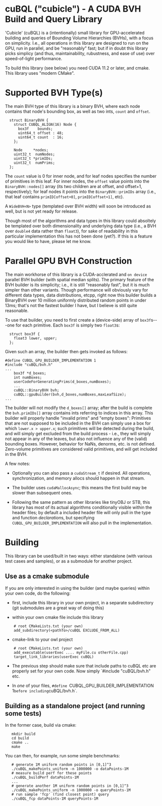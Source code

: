 # cuBQL ("cubicle") - A CUDA BVH Build and Query Library

'Cubicle' (cuBQL) is a (intentionally) small library for
GPU-accelerated building and queries of Bounding Volume Hierarchies
(BVHs), with a focus on simplicity. I.e., all operations in this
library are designed to run on the GPU, run in parallel, and be
"reasonably" fast; but if in doubt this library picks simplicy (and
thus, maintainability, rubustness, and ease of use) over
speed-of-light performance.

To build this library (see below) you need CUDA 11.2 or later, and
cmake. This library uses "modern CMake".

# Supported BVH Type(s)

The main BVH type of this library is a binary BVH, where each node
contains that node's bounding box, as well as two ints, `count` and
`offset`.

```
  struct BinaryBVH {
    struct CUBQL_ALIGN(16) Node {
      box3f    bounds;
      uint64_t offset : 48;
      uint64_t count  : 16;
    };

    Node     *nodes;
    uint32_t  numNodes;
    uint32_t *primIDs;
    uint32_t  numPrims;
  };
```

The `count` value is 0 for inner node, and for leaf nodes
specifies the number of primitives in this leaf. For inner nodes, the
`offset` value points into the `BinaryBVH::nodes[]` array (its two
children are at offset, and offset+1, respectively); for leaf nodes it
points into the `BinaryBVH::primIDs` array (i.e., that leaf contains
`primID[offset+0]`, `primID[offset+1]`, etc).

A `WideBVH<N>` type (templated over BVH width) will soon be introduced
as well, but is not yet ready for release. 

Though most of the algorithms and data types in this library could
absoltely be templated over both dimensionality and underlying data
type (i.e., a BVH over `double4` data rather than `float3`), for sake
of readability in this particular implementation this has not been
done (yet?). If this is a feature you would like to have, please let
me know.

# Parallel GPU BVH Construction

The main workhorse of this library is a CUDA-acclerated and `on
device` parallel BVH builder (with spatial median splits). The primary
feature of the BVH builder is its simplicity; i.e., it is still
"reasonably fast", but it is much simpler than other variants. Though
performance will obviously vary for different data types, data
distributions, etcpp, right now this builder builds a BinaryBVH over
10 million uniformly distributed random points in under 13ms; that's
not the fastest builder I have, but I believe is still quite
reasonable.

To use that builder, you need to first create a (device-side) array of
`box3f`s---one for each primitive. Each `box3f` is simply two `float3`s:

```
  struct box3f {
    float3 lower, upper;
  };

```
Given such an array, the builder then gets invoked as follows:

```
#define CUBQL_GPU_BUILDER_IMPLEMENTATION 1
#include "cuBQL/bvh.h"
...
	box3f *d_boxes;
	int numBoxes;
	userCodeForGeneratingPrims(d_boxes,numBoxes);
	...
    cuBQL::BinaryBVH bvh;
    cuBQL::gpuBuilder(bvh,d_boxes,numBoxes,maxLeafSize);
...
```
The builder will not modify the `d_boxes[]` array; after the build
is complete the `bvh.primIDs[]` array contains ints referring to indices in this 
array. This builder will properly handle "invalid prims" and "empty boxes":
Primitives that are not supposed to be included in the BVH can simply
use a box for which `lower.x > upper.x`; such primitives will be
detected during the build, and will simply get excluded from the build
process - i.e., they will simply not appear in any of the leaves, but
also not influence any of the (valid) bounding boxes. However,
behavior for NaNs, denorms, etc. is not defined. Zero-volume
primitives are considered valid primitives, and will get included in
the BVH.


A few notes:

- Optionally you can also pass a `cudaStream_t` if desired. All
  operations, synchronization, and memory allocs should happen in that
  stream.

- The builder uses `cudaMallocAsync`; this means the first build may
  be slower than subsequent ones.

- Following the same pattern as other libraries like tinyOBJ or STB,
  this library has most of its actual algorithms conditionally visible
  within the header files; by default a included header file will only
  pull in the type and function *declaration*s, but specifying
  `CUBQL_GPU_BUILDER_IMPLEMENTATION` will also pull in the
  implementation.

# Building

This library can be used/built in two ways: either standalone (with
various test cases and samples), or as a submodule for another
project.

## Use as a cmake submodule

If you are only interested in using the builder (and maybe queries)
within your own code, do the following:

- first, include this library in your own project, in a separate subdirectory
  (git submodules are a great way of doing this)
  
- within your own cmake file include this library

```
    # root CMakeLists.txt (your own)
    add_subdirectory(<pathTo>/cuBQL EXCLUDE_FROM_ALL)
```
- cmake-link to your owl project
```
    # root CMakeLists.txt (your own)
    add_executable(userExec .... myFile.cu otherFile.cpp)
	target_link_libraries(userExec cuBQL)
```
- The previous step should make sure that include paths to cuBQL etc are
  properly set for your own code. Now simply `#include "cuBQL/bvh.h" etc.
  
- In *one* of your files, `#define `CUBQL_GPU_BUILDER_IMPLEMENTATION
1` before including `cuBQL/bvh.h`.
  


## Building as a standalone project (and running some tests)

In the former case, build via cmake:

```
   mkdir build
   cd build
   cmake ..
   make
```
You can then, for example, run some simple benchmarks:

```
   # generate 1M uniform random points in [0,1]^3
   ./cuBQL_makePoints_uniform -n 1000000 -o dataPoints-1M
   # measure build perf for these points
   ./cuBQL_buildPerf dataPoints-1M
   ...
   # generate another 1M uniform random points in [0,1]^3
   ./cuBQL_makePoints_uniform -n 1000000 -o queryPoints-1M
   # run sample 'fcp' (find closest point) query
   ./cuBQL_fcp dataPoints-1M queryPoints-1M
```




